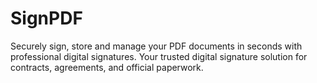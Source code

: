 # SignPDF
Securely sign, store and manage your PDF documents in seconds with professional digital signatures. Your trusted digital signature solution for contracts, agreements, and official paperwork.
